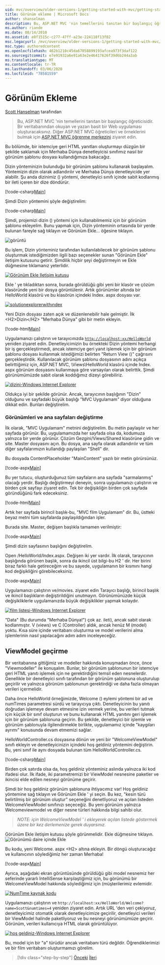 ```yaml
---
uid: mvc/overview/older-versions-1/getting-started-with-mvc/getting-started-with-mvc-part3
title: Görünüm ekleme | Microsoft Docs
author: shanselman
description: Bu, ASP.NET MVC 'nin temellerini tanıtan bir başlangıç öğreticisidir. Bir veritabanından okuyan ve yazan basit bir Web uygulaması oluşturun.
ms.author: riande
ms.date: 08/14/2010
ms.assetid: e8f1515c-c277-47ff-a23e-224118f13f02
msc.legacyurl: /mvc/overview/older-versions-1/getting-started-with-mvc/getting-started-with-mvc-part3
msc.type: authoredcontent
ms.openlocfilehash: 462b1210c45da67058899193afcea973f3daf122
ms.sourcegitcommit: e7e91932a6e91a63e2e46417626f39d6b244a3ab
ms.translationtype: MT
ms.contentlocale: tr-TR
ms.lasthandoff: 03/06/2020
ms.locfileid: "78581559"
---
```

# <a name="adding-a-view"></a>Görünüm Ekleme

[Scott Hanselman](https://github.com/shanselman) tarafından

> Bu, ASP.NET MVC 'nin temellerini tanıtan bir başlangıç öğreticisidir. Bir veritabanından okuyan ve yazan basit bir Web uygulaması oluşturacaksınız. Diğer ASP.NET MVC öğreticileri ve örneklerini bulmak için [ASP.NET MVC öğrenme merkezini](../../../index.md) ziyaret edin.

Bu bölümde, bir istemciye geri HTML yanıtları oluşturmayı düzgün bir şekilde saklamak için Merhaba Dünya denetleyicisi sınıfımız nasıl bir görünüm şablonu dosyası kullandığımıza bakacağız.

Dizin yönteminizin bulunduğu bir görünüm şablonu kullanarak başlayalım. Yöntemizin dizin olarak adlandırılır ve Merhaba Dünya denetleyicide yer alabilir. Şu anda dizinimiz () yöntemi, denetleyici sınıfı içinde sabit kodlanmış bir ileti içeren bir dize döndürür.

[!code-csharp[Main](getting-started-with-mvc-part3/samples/sample1.cs)]

Şimdi Dizin yöntemini şöyle değiştirelim:

[!code-csharp[Main](getting-started-with-mvc-part3/samples/sample2.cs)]

Şimdi, projemizi dizin () yöntemi için kullanabilmemiz için bir görünüm şablonu ekleyelim. Bunu yapmak için, Dizin yönteminin ortasında bir yerde bulunan fareyle sağ tıklayın ve Görünüm Ekle... öğesine tıklayın.

![görüntü](getting-started-with-mvc-part3/_static/image1.png)

Bu işlem, Dizin yönteminiz tarafından kullanılabilecek bir görünüm şablonu oluşturmak istediğimizden ilgili bazı seçenekler sunan "Görünüm Ekle" iletişim kutusunu getirir. Şimdilik hiçbir şeyi değiştirmeyin ve Ekle düğmesine tıklamanız yeterlidir.

[![Görünüm Ekle Iletişim kutusu](getting-started-with-mvc-part3/_static/image3.png)](getting-started-with-mvc-part3/_static/image2.png)

Ekle ' ye tıkladıktan sonra, burada görüldüğü gibi yeni bir klasör ve çözüm klasöründe yeni bir dosya görüntülenir. Artık görünümler altında bir HelloWorld klasörü ve bu klasörün içindeki Index. aspx dosyası var.

[![solutionexplorerwithındex](getting-started-with-mvc-part3/_static/image5.png)](getting-started-with-mvc-part3/_static/image4.png)

Yeni Dizin dosyası zaten açık ve düzenlenebilir hale gelmiştir. İlk &lt;H2&gt;Dizin&lt;/H2&gt; "Merhaba Dünya" gibi bir metin ekleyin.

[!code-html[Main](getting-started-with-mvc-part3/samples/sample3.html)]

Uygulamanızı çalıştırın ve tarayıcınızda [`http://localhost:xx/HelloWorld`](http://localhostxx) yeniden ziyaret edin. Denetleyicimizin bu örnekteki Dizin yöntemi herhangi bir iş gerçekleştirmedi, ancak istemciye geri yanıt işlemek için bir görünüm şablonu dosyası kullanmak istediğimizi belirten "Return View ()" çağrısını gerçekleştirdik. Kullanılacak görünüm şablonu dosyasının adını açıkça belirttiğimiz için, ASP.NET MVC, \Views\HelloWorld klasörü içinde Index. aspx görünüm dosyasını kullanmaya göre varsayılan olarak belirttik. Şimdi görünümümüzde sabit olarak koddığımız dizeyi görebiliriz.

[![dizini-Windows Internet Explorer](getting-started-with-mvc-part3/_static/image7.png)](getting-started-with-mvc-part3/_static/image6.png)

Oldukça iyi bir şekilde görünür. Ancak, tarayıcının başlığının "Dizin" olduğunu ve sayfadaki büyük başlığı "MVC Uygulamam" diyor olduğuna dikkat edin. Bunları değiştirelim.

### <a name="changing-views-and-master-pages"></a>Görünümleri ve ana sayfaları değiştirme

İlk olarak, "MVC Uygulamam" metnini değiştirelim. Bu metin paylaşılır ve her sayfada görünür. Bu, uygulamamızda her sayfada olsa da, kodumuza yalnızca bir yerde görünür. Çözüm Gezgini/Views/Shared klasörüne gidin ve site. Master dosyasını açın. Bu dosya, ana sayfa olarak adlandırılır ve tüm diğer sayfalarımızın kullandığı paylaşılan "Shell" dir.

Bu dosyada ContentPlaceholder "MainContent" yazılı bir metin görürsünüz.

[!code-aspx[Main](getting-started-with-mvc-part3/samples/sample4.aspx)]

Bu yer tutucu, oluşturduğunuz tüm sayfaların ana sayfada "sarmalanmış" olacağı yerdir. Başlığı değiştirmeyi deneyin, sonra uygulamanızı çalıştırın ve birden çok sayfayı ziyaret edin. Tek bir değişikliğin birden çok sayfada göründüğünü fark edeceksiniz.

[!code-html[Main](getting-started-with-mvc-part3/samples/sample5.html)]

Artık her sayfada birincil başlık-bu, "MVC film Uygulamam" dir. Bu, üstteki beyaz metni tüm sayfalarda paylaşıldığından işler.

Burada site. Master, değişen başlıkla tamamen verilmiştir:

[!code-aspx[Main](getting-started-with-mvc-part3/samples/sample6.aspx)]

Şimdi dizin sayfasının başlığını değiştirelim.

Open /HelloWorld/Index.aspx. Değişen iki yer vardır. İlk olarak, tarayıcının başlığında görünen başlık, sonra da ikincil üst bilgi-bu H2 ' dir. Her birini biraz farklı hale getireceğim ve bu sayede, uygulamanın bir kısmını hangi kod değişikliğini görebileceksiniz.

[!code-aspx[Main](getting-started-with-mvc-part3/samples/sample7.aspx)]

Uygulamanızı çalıştırın ve/movies. ziyaret edin Tarayıcı başlığı, birincil başlık ve ikincil başlıkların değiştirildiğini unutmayın. Görünümünüzde küçük değişikliklerle uygulamanızda büyük değişiklikler yapmak kolaydır.

[![film listesi-Windows Internet Explorer](getting-started-with-mvc-part3/_static/image9.png)](getting-started-with-mvc-part3/_static/image8.png)

"Data" (Bu durumda "Merhaba Dünya!") çok az. ileti), ancak sabit olarak kodlanmıştır. V (views) ve C (Controller) aldık, ancak henüz M (model) yoktu. Kısa süre içinde veritabanı oluşturma ve model verilerini alma işlemlerinin nasıl yapılacağını adım adım inceleyeceğiz.

## <a name="passing-a-viewmodel"></a>ViewModel geçirme

Bir veritabanına gittiğimiz ve modeller hakkında konuşmadan önce, önce "Viewmodeller" ile konuşalım. Bunlar, bir görünüm şablonunun bir istemciye geri HTML yanıtı işlemek için ne gerektirdiğini temsil eden nesnelerdir. Genellikle bir denetleyici sınıfı tarafından bir görünüm şablonuna oluşturulup geçirilir ve yalnızca görünüm şablonunun gerektirdiği ve daha fazla olmayan verileri içermelidir.

Daha önce HelloWorld örneğimizde, Welcome () eylemi yöntemi bir ad ve numTimes parametresi sürdü ve tarayıcıya çıktı. Denetleyicinin bu yanıtı doğrudan işlemeye devam etmesine izin vermek yerine, bu verileri tutmak için küçük bir sınıf oluşturun ve bunu kullanarak HTML yanıtını geri işlemek için bir görünüm şablonuna geçirin. Bu şekilde, denetleyici bir işlemle ve görünüm şablonuyla ilgilendirmekle birlikte, uygulamamız içinde "kaygıları ayrımı" konusunda devam etmemizi sağlar.

HelloWorldController.cs dosyasına dönün ve yeni bir "WelcomeViewModel" sınıfı ekleyin ve denetleyicinizin içindeki hoş geldiniz yöntemini değiştirin. Bu, yeni sınıf ile aynı dosyada bulunan tüm HelloWorldController.cs.

[!code-csharp[Main](getting-started-with-mvc-part3/samples/sample8.cs)]

Birden çok satırda olsa da, hoş geldiniz yönteminiz aslında yalnızca iki kod ifadesi olur. İlk ifade, iki parametremizi bir ViewModel nesnesine paketler ve ikincisi elde edilen nesneyi görünüme geçirir.

Şimdi bir hoş geldiniz görünüm şablonuna ihtiyacımız var! Hoş geldiniz yöntemine sağ tıklayın ve Görünüm Ekle ' yi seçin. Bu kez, "kesin türü belirtilmiş bir görünüm oluştur" seçeneğini denetliyoruz ve açılan listeden WelcomeViewModel sınıfınızı seçeceğiz. Bu yeni görünüm yalnızca Welcomeviewmodel ve diğer nesne türleri hakkında bilgi sahibi olur.

> *NOTE: için WelcomeViewModel ' i ekleyerek açılan listede göstermek üzere bir kez derlemenize gerek duyarsınız.*

Görünüm Ekle iletişim kutusu şöyle görünmelidir. Ekle düğmesine tıklayın. ![Görünümü daire içinde Ekle](getting-started-with-mvc-part3/_static/image10.png)

Bu kodu, yeni Welcome. aspx &lt;H2&gt; altına ekleyin. Bir döngü oluşturacağız ve kullanıcının söylediğimiz her zaman Merhaba!

[!code-aspx[Main](getting-started-with-mvc-part3/samples/sample9.aspx)]

Ayrıca, aşağıdaki ekran görüntüsünde görüldüğü gibi model nesnemiz her seferinde yararlı IntelliSense karşılaştiğimiz için, bu görünümü bir WelcomeViewModel hakkında söylediğimiz için (müşterilerimiz evlemidir.

[![NumTime kaynak kodu](getting-started-with-mvc-part3/_static/image12.png)](getting-started-with-mvc-part3/_static/image11.png)

Uygulamanızı çalıştırın ve `http://localhost:xx/HelloWorld/Welcome?name=Scott&numtimes=4` yeniden ziyaret edin. Artık URL 'den veri çekiyoruz, denetleyicimiz otomatik olarak denetleyicimize geçirilir, denetleyici verileri bir ViewModel halinde paketliyoruz ve bu nesneyi görünümümüze geçirir. Görünüm, verileri kullanıcıya HTML olarak görüntülüyor.

[![hoş geldiniz-Windows Internet Explorer](getting-started-with-mvc-part3/_static/image14.png)](getting-started-with-mvc-part3/_static/image13.png)

Bu, model için bir "a" türüdür ancak veritabanı türü değildir. Öğrendiklerimizi ve bir film veritabanı oluşturmamızı görelim.

> [!div class="step-by-step"]
> [Önceki](getting-started-with-mvc-part2.md)
> [İleri](getting-started-with-mvc-part4.md)
